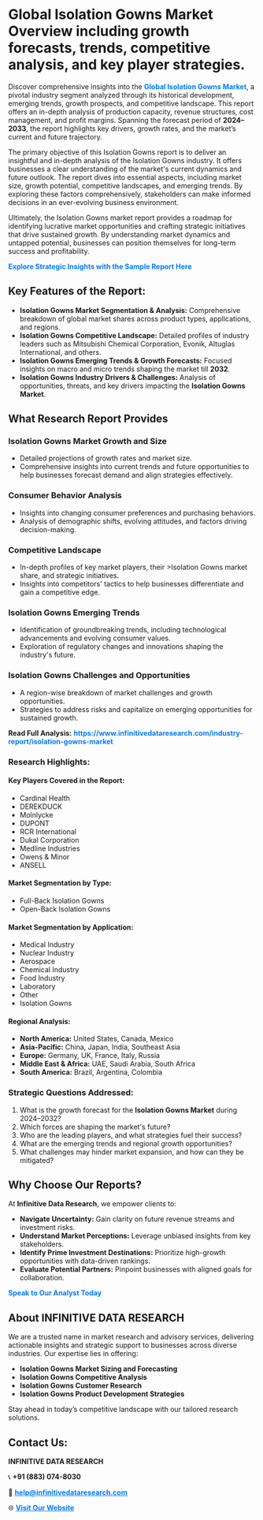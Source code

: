 <h1>Global Isolation Gowns Market Overview including growth forecasts, trends, competitive analysis, and key player strategies.</h1>
<p>
Discover comprehensive insights into the 
<a href="https://www.infinitivedataresearch.com/industry-report/isolation-gowns-market" rel="dofollow" style="color: #007BFF; text-decoration: none;"><strong>Global Isolation Gowns Market</strong></a>, a pivotal industry segment analyzed through its historical development, emerging trends, growth prospects, and competitive landscape. This report offers an in-depth analysis of production capacity, revenue structures, cost management, and profit margins. Spanning the forecast period of <strong>2024–2033</strong>, the report highlights key drivers, growth rates, and the market’s current and future trajectory.
</p>
<p>
The primary objective of this Isolation Gowns report is to deliver an insightful and in-depth analysis of the Isolation Gowns industry. It offers businesses a clear understanding of the market's current dynamics and future outlook. The report dives into essential aspects, including market size, growth potential, competitive landscapes, and emerging trends. By exploring these factors comprehensively, stakeholders can make informed decisions in an ever-evolving business environment.
</p>
<p>
Ultimately, the Isolation Gowns market report provides a roadmap for identifying lucrative market opportunities and crafting strategic initiatives that drive sustained growth. By understanding market dynamics and untapped potential, businesses can position themselves for long-term success and profitability.
</p>
<p>
<a href="https://www.infinitivedataresearch.com/request-sample/reportId=104044" style="color: #007BFF; text-decoration: none;"><strong>Explore Strategic Insights with the Sample Report Here</strong></a>
</p>

<h2>Key Features of the Report:</h2>
<ul>
<li><strong>Isolation Gowns Market Segmentation & Analysis:</strong> Comprehensive breakdown of global market shares across product types, applications, and regions.</li>
<li><strong>Isolation Gowns Competitive Landscape:</strong> Detailed profiles of industry leaders such as Mitsubishi Chemical Corporation, Evonik, Altuglas International, and others.</li>
<li><strong>Isolation Gowns Emerging Trends & Growth Forecasts:</strong> Focused insights on macro and micro trends shaping the market till <strong>2032</strong>.</li>
<li><strong>Isolation Gowns Industry Drivers & Challenges:</strong> Analysis of opportunities, threats, and key drivers impacting the <strong>Isolation Gowns Market</strong>.</li>
</ul>

<h2>What Research Report Provides</h2>
<h3>Isolation Gowns Market Growth and Size</h3>
<ul>
<li>Detailed projections of growth rates and market size.</li>
<li>Comprehensive insights into current trends and future opportunities to help businesses forecast demand and align strategies effectively.</li>
</ul>

<h3>Consumer Behavior Analysis</h3>
<ul>
<li>Insights into changing consumer preferences and purchasing behaviors.</li>
<li>Analysis of demographic shifts, evolving attitudes, and factors driving decision-making.</li>
</ul>

<h3>Competitive Landscape</h3>
<ul>
<li>In-depth profiles of key market players, their >Isolation Gowns market share, and strategic initiatives.</li>
<li>Insights into competitors' tactics to help businesses differentiate and gain a competitive edge.</li>
</ul>

<h3>Isolation Gowns Emerging Trends</h3>
<ul>
<li>Identification of groundbreaking trends, including technological advancements and evolving consumer values.</li>
<li>Exploration of regulatory changes and innovations shaping the industry's future.</li>
</ul>

<h3>Isolation Gowns Challenges and Opportunities</h3>
<ul>
<li>A region-wise breakdown of market challenges and growth opportunities.</li>
<li>Strategies to address risks and capitalize on emerging opportunities for sustained growth.</li>
</ul>
<p><strong>Read Full Analysis:</strong> <a href="https://www.infinitivedataresearch.com/industry-report/isolation-gowns-market" rel="dofollow" style="color: #007BFF; text-decoration: none;"><strong>https://www.infinitivedataresearch.com/industry-report/isolation-gowns-market</strong></a></p>
<h3>Research Highlights:</h3>
<h4>Key Players Covered in the Report:</h4>
<ul><li>Cardinal Health</li><li>DEREKDUCK</li><li>Molnlycke</li><li>DUPONT</li><li>RCR International</li><li>Dukal Corporation</li><li>Medline Industries</li><li>Owens &amp; Minor</li><li>ANSELL</li></ul>
<h4>Market Segmentation by Type:</h4>
<ul><li>Full-Back Isolation Gowns</li><li>Open-Back Isolation Gowns</li></ul>
<h4>Market Segmentation by Application:</h4>
<ul><li>Medical Industry</li><li>Nuclear Industry</li><li>Aerospace</li><li>Chemical Industry</li><li>Food Industry</li><li>Laboratory</li><li>Other</li><li>Isolation Gowns</li></ul>

<h4>Regional Analysis:</h4>
<ul>
<li><strong>North America:</strong> United States, Canada, Mexico</li>
<li><strong>Asia-Pacific:</strong> China, Japan, India, Southeast Asia</li>
<li><strong>Europe:</strong> Germany, UK, France, Italy, Russia</li>
<li><strong>Middle East & Africa:</strong> UAE, Saudi Arabia, South Africa</li>
<li><strong>South America:</strong> Brazil, Argentina, Colombia</li>
</ul>

<h3>Strategic Questions Addressed:</h3>
<ol>
<li>What is the growth forecast for the <strong>Isolation Gowns Market</strong> during 2024–2032?</li>
<li>Which forces are shaping the market's future?</li>
<li>Who are the leading players, and what strategies fuel their success?</li>
<li>What are the emerging trends and regional growth opportunities?</li>
<li>What challenges may hinder market expansion, and how can they be mitigated?</li>
</ol>

<h2>Why Choose Our Reports?</h2>
<p>At <strong>Infinitive Data Research</strong>, we empower clients to:</p>
<ul>
<li><strong>Navigate Uncertainty:</strong> Gain clarity on future revenue streams and investment risks.</li>
<li><strong>Understand Market Perceptions:</strong> Leverage unbiased insights from key stakeholders.</li>
<li><strong>Identify Prime Investment Destinations:</strong> Prioritize high-growth opportunities with data-driven rankings.</li>
<li><strong>Evaluate Potential Partners:</strong> Pinpoint businesses with aligned goals for collaboration.</li>
</ul>
<p><a href="https://www.infinitivedataresearch.com/industry-report/isolation-gowns-market" rel="dofollow" style="color: #007BFF; text-decoration: none;"><strong>Speak to Our Analyst Today</strong></a></p>

<h2>About INFINITIVE DATA RESEARCH</h2>
<p>We are a trusted name in market research and advisory services, delivering actionable insights and strategic support to businesses across diverse industries. Our expertise lies in offering:</p>
<ul>
<li><strong>Isolation Gowns Market Sizing and Forecasting</strong></li>
<li><strong>Isolation Gowns Competitive Analysis</strong></li>
<li><strong>Isolation Gowns Customer Research</strong></li>
<li><strong>Isolation Gowns Product Development Strategies</strong></li>
</ul>
<p>Stay ahead in today’s competitive landscape with our tailored research solutions.</p>

<h2>Contact Us:</h2>
<p><strong>INFINITIVE DATA RESEARCH</strong></p>
<p>📞 <strong>+91 (883) 074-8030</strong></p>
<p>📧 <strong><a href="mailto:help@infinitivedataresearch.com" style="color: #007BFF;">help@infinitivedataresearch.com</a></strong></p>
<p>🌐 <strong><a href="https://www.infinitivedataresearch.com" rel="dofollow" style="color: #007BFF;">Visit Our Website</a></strong></p>